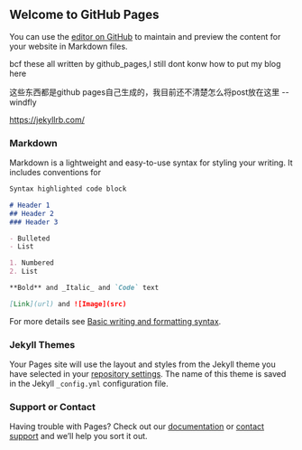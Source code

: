 ## Welcome to GitHub Pages

You can use the [editor on GitHub](https://github.com/DC202011/note.github.io/edit/gh-pages/index.md) to maintain and preview the content for your website in Markdown files.

bcf these all written by github_pages,I still dont konw how to put my blog here

这些东西都是github pages自己生成的，我目前还不清楚怎么将post放在这里 --windfly

https://jekyllrb.com/

### Markdown

Markdown is a lightweight and easy-to-use syntax for styling your writing. It includes conventions for

```markdown
Syntax highlighted code block

# Header 1
## Header 2
### Header 3

- Bulleted
- List

1. Numbered
2. List

**Bold** and _Italic_ and `Code` text

[Link](url) and ![Image](src)
```

For more details see [Basic writing and formatting syntax](https://docs.github.com/en/github/writing-on-github/getting-started-with-writing-and-formatting-on-github/basic-writing-and-formatting-syntax).

### Jekyll Themes

Your Pages site will use the layout and styles from the Jekyll theme you have selected in your [repository settings](https://github.com/DC202011/note.github.io/settings/pages). The name of this theme is saved in the Jekyll `_config.yml` configuration file.

### Support or Contact

Having trouble with Pages? Check out our [documentation](https://docs.github.com/categories/github-pages-basics/) or [contact support](https://support.github.com/contact) and we’ll help you sort it out.

